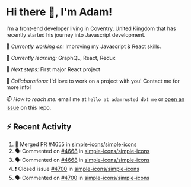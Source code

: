 # Hi there 👋, I'm Adam!

I'm a front-end developer living in Coventry, United Kingdom that has recently started his journey into Javascript development.

🔨 *Currently working on:* Improving my Javascript & React skills.

🌱 *Currently learning:* GraphQL, React, Redux

🎯 *Next steps:* First major React project

🤝 *Collaborations:* I'd love to work on a project with you! Contact me for more info!

📫 *How to reach me:* email me at `hello at adamrusted dot me` or [open an issue](https://github.com/adamrusted/adamrusted/issues/new) on this repo.

## :zap: Recent Activity
<!--START_SECTION:activity-->
1. 🎉 Merged PR [#4655](https://github.com/simple-icons/simple-icons/pull/4655) in [simple-icons/simple-icons](https://github.com/simple-icons/simple-icons)
2. 🗣 Commented on [#4668](https://github.com/simple-icons/simple-icons/issues/4668) in [simple-icons/simple-icons](https://github.com/simple-icons/simple-icons)
3. 🗣 Commented on [#4668](https://github.com/simple-icons/simple-icons/issues/4668) in [simple-icons/simple-icons](https://github.com/simple-icons/simple-icons)
4. ❗️ Closed issue [#4700](https://github.com/simple-icons/simple-icons/issues/4700) in [simple-icons/simple-icons](https://github.com/simple-icons/simple-icons)
5. 🗣 Commented on [#4700](https://github.com/simple-icons/simple-icons/issues/4700) in [simple-icons/simple-icons](https://github.com/simple-icons/simple-icons)
<!--END_SECTION:activity-->
